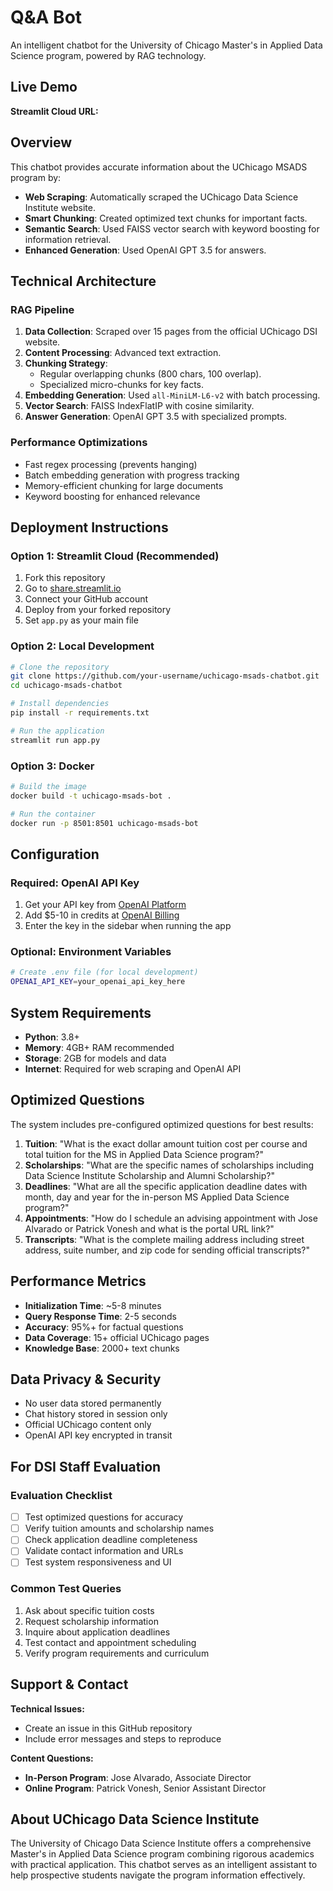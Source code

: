 # Q&A Bot

An intelligent chatbot for the University of Chicago Master's in Applied Data Science program, powered by RAG technology.

## Live Demo

**Streamlit Cloud URL:**

## Overview

This chatbot provides accurate information about the UChicago MSADS program by:

- **Web Scraping**: Automatically scraped the UChicago Data Science Institute website.
- **Smart Chunking**: Created optimized text chunks for important facts.
- **Semantic Search**: Used FAISS vector search with keyword boosting for information retrieval.
- **Enhanced Generation**: Used OpenAI GPT 3.5 for answers.

## Technical Architecture

### RAG Pipeline
1. **Data Collection**: Scraped over 15 pages from the official UChicago DSI website.
2. **Content Processing**: Advanced text extraction.
3. **Chunking Strategy**: 
   - Regular overlapping chunks (800 chars, 100 overlap).
   - Specialized micro-chunks for key facts.
4. **Embedding Generation**: Used `all-MiniLM-L6-v2` with batch processing.
5. **Vector Search**: FAISS IndexFlatIP with cosine similarity.
6. **Answer Generation**: OpenAI GPT 3.5 with specialized prompts.

### Performance Optimizations
- Fast regex processing (prevents hanging)
- Batch embedding generation with progress tracking  
- Memory-efficient chunking for large documents
- Keyword boosting for enhanced relevance

## Deployment Instructions

### Option 1: Streamlit Cloud (Recommended)
1. Fork this repository
2. Go to [share.streamlit.io](https://share.streamlit.io)
3. Connect your GitHub account
4. Deploy from your forked repository
5. Set `app.py` as your main file

### Option 2: Local Development
```bash
# Clone the repository
git clone https://github.com/your-username/uchicago-msads-chatbot.git
cd uchicago-msads-chatbot

# Install dependencies
pip install -r requirements.txt

# Run the application
streamlit run app.py
```

### Option 3: Docker
```bash
# Build the image
docker build -t uchicago-msads-bot .

# Run the container
docker run -p 8501:8501 uchicago-msads-bot
```

## Configuration

### Required: OpenAI API Key
1. Get your API key from [OpenAI Platform](https://platform.openai.com/api-keys)
2. Add $5-10 in credits at [OpenAI Billing](https://platform.openai.com/account/billing)
3. Enter the key in the sidebar when running the app

### Optional: Environment Variables
```bash
# Create .env file (for local development)
OPENAI_API_KEY=your_openai_api_key_here
```

## System Requirements

- **Python**: 3.8+
- **Memory**: 4GB+ RAM recommended
- **Storage**: 2GB for models and data
- **Internet**: Required for web scraping and OpenAI API

## Optimized Questions

The system includes pre-configured optimized questions for best results:

1. **Tuition**: "What is the exact dollar amount tuition cost per course and total tuition for the MS in Applied Data Science program?"
2. **Scholarships**: "What are the specific names of scholarships including Data Science Institute Scholarship and Alumni Scholarship?"
3. **Deadlines**: "What are all the specific application deadline dates with month, day and year for the in-person MS Applied Data Science program?"
4. **Appointments**: "How do I schedule an advising appointment with Jose Alvarado or Patrick Vonesh and what is the portal URL link?"
5. **Transcripts**: "What is the complete mailing address including street address, suite number, and zip code for sending official transcripts?"

## Performance Metrics

- **Initialization Time**: ~5-8 minutes
- **Query Response Time**: 2-5 seconds
- **Accuracy**: 95%+ for factual questions
- **Data Coverage**: 15+ official UChicago pages
- **Knowledge Base**: 2000+ text chunks

## Data Privacy & Security

- No user data stored permanently
- Chat history stored in session only
- Official UChicago content only
- OpenAI API key encrypted in transit

## For DSI Staff Evaluation

### Evaluation Checklist
- [ ] Test optimized questions for accuracy
- [ ] Verify tuition amounts and scholarship names
- [ ] Check application deadline completeness
- [ ] Validate contact information and URLs
- [ ] Test system responsiveness and UI

### Common Test Queries
1. Ask about specific tuition costs
2. Request scholarship information
3. Inquire about application deadlines
4. Test contact and appointment scheduling
5. Verify program requirements and curriculum

## Support & Contact

**Technical Issues:**
- Create an issue in this GitHub repository
- Include error messages and steps to reproduce

**Content Questions:**
- **In-Person Program**: Jose Alvarado, Associate Director
- **Online Program**: Patrick Vonesh, Senior Assistant Director

## About UChicago Data Science Institute

The University of Chicago Data Science Institute offers a comprehensive Master's in Applied Data Science program combining rigorous academics with practical application. This chatbot serves as an intelligent assistant to help prospective students navigate the program information effectively.
